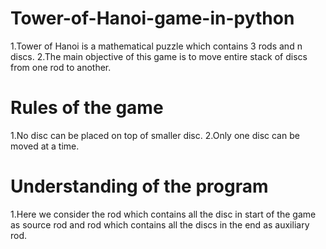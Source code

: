# Tower-of-Hanoi-game-in-python
1.Tower of Hanoi is a mathematical puzzle which contains 3 rods and n discs.
2.The main objective of this game is to move entire stack of discs from one rod to another.
# Rules of the game
1.No disc can be placed on top of smaller disc.
2.Only one disc can be moved at a time.
# Understanding of the program
1.Here we consider the rod which contains all the disc in start of the game as source rod and rod which contains all the discs in the end as auxiliary rod.



